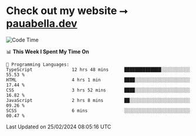 # Check out my website ⭢ [pauabella.dev](https://pauabella.dev)

<!--START_SECTION:waka-->
![Code Time](http://img.shields.io/badge/Code%20Time-3%2C032%20hrs%2021%20mins-blue)

📊 **This Week I Spent My Time On** 

```text
💬 Programming Languages: 
TypeScript               12 hrs 48 mins      ██████████████░░░░░░░░░░░   55.53 % 
HTML                     4 hrs 1 min         ████░░░░░░░░░░░░░░░░░░░░░   17.44 % 
CSS                      3 hrs 52 mins       ████░░░░░░░░░░░░░░░░░░░░░   16.82 % 
JavaScript               2 hrs 8 mins        ██░░░░░░░░░░░░░░░░░░░░░░░   09.26 % 
SCSS                     6 mins              ░░░░░░░░░░░░░░░░░░░░░░░░░   00.47 % 
```


 Last Updated on 25/02/2024 08:05:16 UTC
<!--END_SECTION:waka-->
